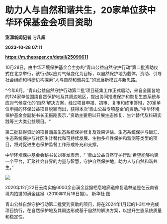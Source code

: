 # 助力人与自然和谐共生，20家单位获中华环保基金会项目资助
**澎湃新闻记者 刁凡超**

**2023-10-28 07:11**

**https://m.thepaper.cn/detail/25099611**

10月28日，由中华环境保护基金会主办的“青山公益自然守护行动”第二批资助仪式在北京举行，该行动以应对气候变化为目标，以自然保护地为载体，资助、引导社会组织和科研机构探索“人与自然和谐共生”的发展新模式与新思路。

“今年6月，‘青山公益自然守护行动第二批’项目征集工作正式启动，来自全国各地的124家单位围绕自然保护地及其周边地区，提出协同推进保护和恢复生态系统与应对气候变化的‘自然’解决方案，经过项目申报、初审、复审和终审答辩，20家单位申报的环保公益项目脱颖而出，获得本次‘青山公益专项基金’的资助。”中华环境保护基金会副秘书长王振刚表示，”资助主要用以开展生态修复、生计替代及科研实践等三大类公益项目。“

第二批获得资助的项目涵盖生态系统保护修复及效果评估、生态系统保护与碳汇、生态系统保护与社区生计替代和可持续发展、生物多样性保护和监测等类型的项目，将对促进生态保护监督工作形成补充和支撑。

中华环境保护基金会秘书长刘春龙表示，“ ‘青山公益自然守护行动’希望能够构建一个平台，汇聚社会各界的力量与智慧，守护自然保护地，助力人与自然和谐共生。”

![](https://imagecloud.thepaper.cn/thepaper/image/276/41/634.jpg)

2020年12月22日云南实施6000余亩滇金丝猴栖息地廊道修复造林这是在云南省境内拍摄的滇金丝猴（2010年11月18日摄）。 新华社 图

青山公益自然守护行动第二批受到资助的项目，将在2024年1月起的1-3年中完成项目执行，在自然保护地及其周边形成基于自然的解决方案，以提升生态系统质量和稳定性。